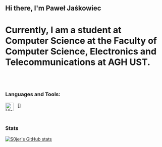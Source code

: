 ## Hi there, I'm Paweł Jaśkowiec 


# Currently, I am a student at Computer Science at the Faculty of Computer Science, Electronics and Telecommunications at AGH UST.

<br />
<br />


### Languages and Tools:

[<img align="left" alt="Visual Studio Code" width="26px" src="https://cdn.jsdelivr.net/gh/devicons/devicon/icons/vscode/vscode-original.svg" style="padding-right:10px;" />]

<br />

### Stats

[![S0jer's GitHub stats](https://github-readme-stats.vercel.app/api?username=S0jer)](https://github.com/S0jer/github-readme-stats)